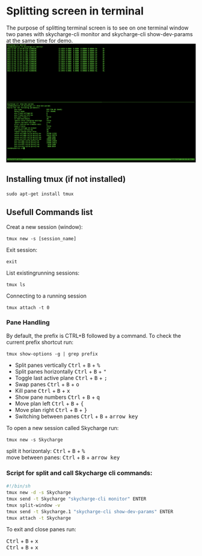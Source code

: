 # Splitting screen in terminal
The purpose of splitting terminal screen is to see on one terminal window two panes with skycharge-cli monitor and skycharge-cli show-dev-params at the same time for demo.
![tmux-screen-split](assets/tmux.png)

## Installing tmux (if not installed)
```shell
sudo apt-get install tmux
```

## Usefull Commands list
Creat a new session (window):
```shell
tmux new -s [session_name]
```
Exit session:
```shell
exit
```
List existingrunning sessions:
```shell
tmux ls
```
Connecting to a running session
```shell
tmux attach -t 0
```


### Pane Handling
By default, the prefix is CTRL+B followed by a command.
To check the current prefix shortcut run:
```shell
tmux show-options -g | grep prefix
```

- Split panes vertically	<kbd>Ctrl</kbd> + <kbd>B</kbd> + <kbd>%</kbd>
- Split panes horizontally    <kbd>Ctrl</kbd> + <kbd>B</kbd> + <kbd>"</kbd>
- Toggle last active plane	<kbd>Ctrl</kbd> + <kbd>B</kbd> + <kbd>;</kbd>
- Swap panes	<kbd>Ctrl</kbd> + <kbd>B</kbd> + <kbd>o</kbd>
- Kill pane	<kbd>Ctrl</kbd> + <kbd>B</kbd> + <kbd>x</kbd>
- Show pane numbers	<kbd>Ctrl</kbd> + <kbd>B</kbd> + <kbd>q</kbd>
- Move plan left	<kbd>Ctrl</kbd> + <kbd>B</kbd> + <kbd>{</kbd>
- Move plan right	<kbd>Ctrl</kbd> + <kbd>B</kbd> + <kbd>}</kbd>
- Switching between panes	<kbd>Ctrl</kbd> + <kbd>B</kbd> + <kbd>arrow key</kbd>


To open a new session called Skycharge run:
```shell
tmux new -s Skycharge
```
split it horizontaly: <kbd>Ctrl</kbd> + <kbd>B</kbd> + <kbd>%</kbd>\
move between panes: <kbd>Ctrl</kbd> + <kbd>B</kbd> + <kbd>arrow key</kbd>

### Script for split and call Skycharge cli commands:

```bash
#!/bin/sh
tmux new -d -s Skycharge
tmux send -t Skycharge "skycharge-cli monitor" ENTER
tmux split-window -v
tmux send -t Skycharge.1 "skycharge-cli show-dev-params" ENTER
tmux attach -t Skycharge
```
To exit and close panes run:

<kbd>Ctrl</kbd> + <kbd>B</kbd> + <kbd>x</kbd>\
<kbd>Ctrl</kbd> + <kbd>B</kbd> + <kbd>x</kbd>
